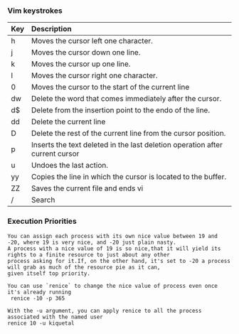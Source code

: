 ### Vim keystrokes

                                                                                            
| Key | Description                                                   |
| --- | :------------------------------------------------------------ |
| h   | Moves the cursor left one character.                          |
| j   | Moves the cursor down one line.                               |
| k   | Moves the cursor up one line.                                 |
| l   | Moves the cursor right one character.                         |
| 0   | Moves the cursor to the start of the current line             |
| dw  | Delete the word that comes immediately after the cursor.      |
| d$  | Delete from the insertion point to the endo of the line.      |
| dd  | Delete the current line                                       |
| D   | Delete the rest of the current line from the cursor position. |
| p   | Inserts the text deleted in the last deletion operation after current cursor |
| u   | Undoes the last action. |
| yy  | Copies the line in which the cursor is located to the buffer.|
| ZZ  | Saves the current file and ends vi |
| /   | Search | 


### Execution Priorities

    You can assign each process with its own nice value between 19 and -20, where 19 is very nice, and -20 just plain nasty.
    A process with a nice value of 19 is so nice,that it will yield its rights to a finite resource to just about any other 
    process asking for it.If, on the other hand, it's set to -20 a process will grab as much of the resource pie as it can,
    given itself top priority.
    
    You can use `renice` to change the nice value of process even once it's already running
     renice -10 -p 365
     
    With the -u argument, you can apply renice to all the process associated with the named user
    renice 10 -u kiquetal
    
